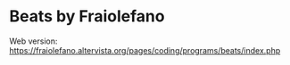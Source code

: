 # Beats by Fraiolefano

Web version: https://fraiolefano.altervista.org/pages/coding/programs/beats/index.php
